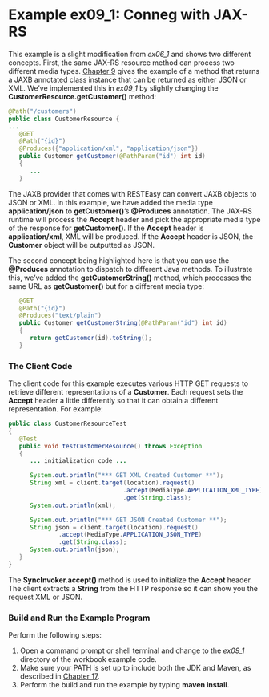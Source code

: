 # Example ex09_1: Conneg with JAX-RS



This example is a slight modification from *ex06_1* and shows two different concepts. First, the same JAX-RS resource method can process two different media types. [Chapter 9](../../part1/chapter9/http_content_negotiation.md) gives the example of a method that returns a JAXB annotated class instance that can be returned as either JSON or XML. We’ve implemented this in *ex09_1* by slightly changing the **CustomerResource.getCustomer()** method:


```Java:src/main/java/com/restfully/shop/services/CustomerResource.java
@Path("/customers")
public class CustomerResource {
...
   @GET
   @Path("{id}")
   @Produces({"application/xml", "application/json"})
   public Customer getCustomer(@PathParam("id") int id)
   {
      ...
   }
```


The JAXB provider that comes with RESTEasy can convert JAXB objects to JSON or XML. In this example, we have added the media type **application/json** to **getCustomer()**’s **@Produces** annotation. The JAX-RS runtime will process the **Accept** header and pick the appropriate media type of the response for **getCustomer()**. If the **Accept** header is **application/xml**, XML will be produced. If the **Accept** header is JSON, the **Customer** object will be outputted as JSON.


The second concept being highlighted here is that you can use the **@Produces** annotation to dispatch to different Java methods. To illustrate this, we’ve added the **getCustomerString()** method, which processes the same URL as **getCustomer()** but for a different media type:


```Java
   @GET
   @Path("{id}")
   @Produces("text/plain")
   public Customer getCustomerString(@PathParam("id") int id)
   {
      return getCustomer(id).toString();
   }
```


### The Client Code


The client code for this example executes various HTTP GET requests to retrieve different representations of a **Customer**. Each request sets the **Accept** header a little differently so that it can obtain a different representation. For example:


```Java:src/test/java/com/restfully/shop/test/CustomerResourceTest.java
public class CustomerResourceTest
{
   @Test
   public void testCustomerResource() throws Exception
   {
      ... initialization code ...

      System.out.println("*** GET XML Created Customer **");
      String xml = client.target(location).request()
                                .accept(MediaType.APPLICATION_XML_TYPE)
                                .get(String.class);
      System.out.println(xml);

      System.out.println("*** GET JSON Created Customer **");
      String json = client.target(location).request()
              .accept(MediaType.APPLICATION_JSON_TYPE)
              .get(String.class);
      System.out.println(json);
   }
}
```


The **SyncInvoker.accept()** method is used to initialize the **Accept** header. The client extracts a **String** from the HTTP response so it can show you the request XML or JSON.



### Build and Run the Example Program


Perform the following steps:

1. Open a command prompt or shell terminal and change to the *ex09_1* directory of the workbook example code. 
2. Make sure your PATH is set up to include both the JDK and Maven, as described in [Chapter 17](../part2/chapter17/workbook_introduction.md).
3. Perform the build and run the example by typing **maven install**. 